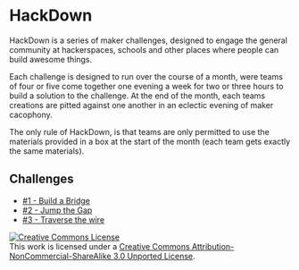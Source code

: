 HackDown
========

HackDown is a series of maker challenges, designed to engage the general community at hackerspaces, schools and other places where people can build awesome things.

Each challenge is designed to run over the course of a month, were teams of four or five come together one evening a week for two or three hours to build a solution to the challenge. At the end of the month, each teams creations are pitted against one another in an eclectic evening of maker cacophony. 

The only rule of HackDown, is that teams are only permitted to use the materials provided in a box at the start of the month (each team gets exactly the same materials). 

Challenges
----------
* [\#1 - Build a Bridge][1]
* [\#2 - Jump the Gap][2]
* [\#3 - Traverse the wire][3]

<a rel="license" href="http://creativecommons.org/licenses/by-nc-sa/3.0/deed.en_US"><img alt="Creative Commons License" style="border-width:0" src="http://i.creativecommons.org/l/by-nc-sa/3.0/88x31.png" /></a><br />This work is licensed under a <a rel="license" href="http://creativecommons.org/licenses/by-nc-sa/3.0/deed.en_US">Creative Commons Attribution-NonCommercial-ShareAlike 3.0 Unported License</a>.

[1]: https://github.com/cfreeman/hackdown/blob/master/challenge1-build_a_bridge.md
[2]: https://github.com/cfreeman/hackdown/blob/master/challenge2-jump_the_gap.md
[3]: https://github.com/cfreeman/hackdown/blob/master/challenge3-traverse_the_wire.md

